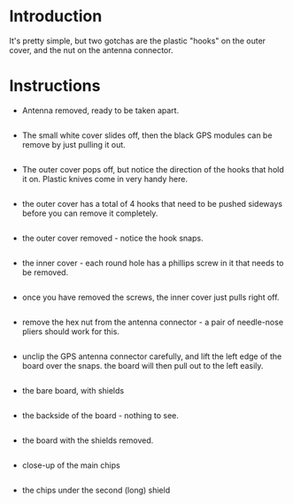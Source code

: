 # Introduction #

It's pretty simple, but two gotchas are the plastic "hooks" on the outer cover, and the nut on the antenna connector.

# Instructions #

  * Antenna removed, ready to be taken apart.
> ![![](http://samsung-femtocell.googlecode.com/svn/wiki/Samsung_SCS26UC2_Teardown_Images/01.png)](http://samsung-femtocell.googlecode.com/svn/wiki/Samsung_SCS26UC2_Teardown_Images/01.jpg)

  * The small white cover slides off, then the black GPS modules can be remove by just pulling it out.
> ![![](http://samsung-femtocell.googlecode.com/svn/wiki/Samsung_SCS26UC2_Teardown_Images/02.png)](http://samsung-femtocell.googlecode.com/svn/wiki/Samsung_SCS26UC2_Teardown_Images/02.jpg)

  * The outer cover pops off, but notice the direction of the hooks that hold it on.  Plastic knives come in very handy here.
> ![![](http://samsung-femtocell.googlecode.com/svn/wiki/Samsung_SCS26UC2_Teardown_Images/03.png)](http://samsung-femtocell.googlecode.com/svn/wiki/Samsung_SCS26UC2_Teardown_Images/03.jpg)

  * the outer cover has a total of 4 hooks that need to be pushed sideways before you can remove it completely.
> ![![](http://samsung-femtocell.googlecode.com/svn/wiki/Samsung_SCS26UC2_Teardown_Images/04.png)](http://samsung-femtocell.googlecode.com/svn/wiki/Samsung_SCS26UC2_Teardown_Images/04.jpg)

  * the outer cover removed - notice the hook snaps.
> ![![](http://samsung-femtocell.googlecode.com/svn/wiki/Samsung_SCS26UC2_Teardown_Images/05.png)](http://samsung-femtocell.googlecode.com/svn/wiki/Samsung_SCS26UC2_Teardown_Images/05.jpg)

  * the inner cover - each round hole has a phillips screw in it that needs to be removed.
> ![![](http://samsung-femtocell.googlecode.com/svn/wiki/Samsung_SCS26UC2_Teardown_Images/06.png)](http://samsung-femtocell.googlecode.com/svn/wiki/Samsung_SCS26UC2_Teardown_Images/06.jpg)

  * once you have removed the screws, the inner cover just pulls right off.
> ![![](http://samsung-femtocell.googlecode.com/svn/wiki/Samsung_SCS26UC2_Teardown_Images/07.png)](http://samsung-femtocell.googlecode.com/svn/wiki/Samsung_SCS26UC2_Teardown_Images/07.jpg)

  * remove the hex nut from the antenna connector - a pair of needle-nose pliers should work for this.
> ![![](http://samsung-femtocell.googlecode.com/svn/wiki/Samsung_SCS26UC2_Teardown_Images/08.png)](http://samsung-femtocell.googlecode.com/svn/wiki/Samsung_SCS26UC2_Teardown_Images/08.jpg)

  * unclip the GPS antenna connector carefully, and lift the left edge of the board over the snaps. the board will then pull out to the left easily.
> ![![](http://samsung-femtocell.googlecode.com/svn/wiki/Samsung_SCS26UC2_Teardown_Images/09.png)](http://samsung-femtocell.googlecode.com/svn/wiki/Samsung_SCS26UC2_Teardown_Images/09.jpg)

  * the bare board, with shields
> ![![](http://samsung-femtocell.googlecode.com/svn/wiki/Samsung_SCS26UC2_Teardown_Images/11.png)](http://samsung-femtocell.googlecode.com/svn/wiki/Samsung_SCS26UC2_Teardown_Images/11.jpg)

  * the backside of the board - nothing to see.
> ![![](http://samsung-femtocell.googlecode.com/svn/wiki/Samsung_SCS26UC2_Teardown_Images/12.png)](http://samsung-femtocell.googlecode.com/svn/wiki/Samsung_SCS26UC2_Teardown_Images/12.jpg)

  * the board with the shields removed.
> ![![](http://samsung-femtocell.googlecode.com/svn/wiki/Samsung_SCS26UC2_Teardown_Images/13.png)](http://samsung-femtocell.googlecode.com/svn/wiki/Samsung_SCS26UC2_Teardown_Images/13.jpg)

  * close-up of the main chips
> ![![](http://samsung-femtocell.googlecode.com/svn/wiki/Samsung_SCS26UC2_Teardown_Images/18.png)](http://samsung-femtocell.googlecode.com/svn/wiki/Samsung_SCS26UC2_Teardown_Images/18.jpg)

  * the chips under the second (long) shield
> ![![](http://samsung-femtocell.googlecode.com/svn/wiki/Samsung_SCS26UC2_Teardown_Images/19.png)](http://samsung-femtocell.googlecode.com/svn/wiki/Samsung_SCS26UC2_Teardown_Images/19.jpg)